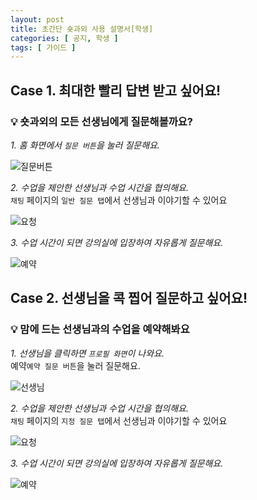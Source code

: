 ```yaml
---
layout: post
title: 초간단 숏과외 사용 설명서[학생]
categories: [ 공지, 학생 ]
tags: [ 가이드 ]
---
```


## Case 1. 최대한 빨리 답변 받고 싶어요!
### 💡 숏과외의 모든 선생님에게 질문해볼까요?

*1. 홈 화면에서 `질문 버튼`을 눌러 질문해요.*

![질문버튼](https://github.com/amicably-until-the-end/amicably-until-the-end.github.io/assets/52066828/46c933d4-d448-494b-867a-c470ccfb9929)
<br/>

*2. 수업을 제안한 선생님과 수업 시간을 협의해요.*  
`채팅` 페이지의 `일반 질문 탭`에서 선생님과 이야기할 수 있어요

![요청](https://github.com/amicably-until-the-end/amicably-until-the-end.github.io/assets/52066828/c8b581d7-6a68-4845-be5e-f12f25230198)
<br/>

*3. 수업 시간이 되면 강의실에 입장하여 자유롭게 질문해요.*

![예약](https://github.com/amicably-until-the-end/amicably-until-the-end.github.io/assets/52066828/3fdcc7ed-0287-47ec-a4b8-76c9b33885bc)
<br/>

## Case 2. 선생님을 콕 찝어 질문하고 싶어요!
### 💡 맘에 드는 선생님과의 수업을 예약해봐요

*1. 선생님을 클릭하면 `프로필 화면`이 나와요.*  
예약`예약 질문 버튼`을 눌러 질문해요.   

![선생님](https://github.com/amicably-until-the-end/amicably-until-the-end.github.io/assets/52066828/3de516e5-3847-4791-86dc-3d6240edc313)
<br/>

*2. 수업을 제안한 선생님과 수업 시간을 협의해요.*  
`채팅` 페이지의 `지정 질문 탭`에서 선생님과 이야기할 수 있어요

![요청](https://github.com/amicably-until-the-end/amicably-until-the-end.github.io/assets/52066828/c8b581d7-6a68-4845-be5e-f12f25230198)
<br/>

*3. 수업 시간이 되면 강의실에 입장하여 자유롭게 질문해요.*

![예약](https://github.com/amicably-until-the-end/amicably-until-the-end.github.io/assets/52066828/3fdcc7ed-0287-47ec-a4b8-76c9b33885bc)
